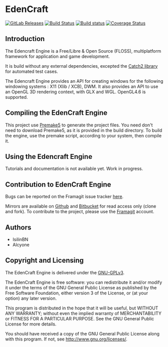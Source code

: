 # EdenCraft

[![GitLab Releases](https://img.shields.io/badge/dynamic/json.svg?label=release&url=https://framagit.org/api/v4/projects/%{project_id}/repository/tags&query=$[0].name&colorB=blue&logo=gitlab)](https://framagit.org/simnomce_u/EdenCraft/tags)
[![Build Status](https://travis-ci.org/simnomceu/EdenCraft.svg?branch=master)](https://travis-ci.org/simnomceu/EdenCraft)
[![Build status](https://ci.appveyor.com/api/projects/status/h14mj302e5x0amy4/branch/master?svg=true)](https://ci.appveyor.com/project/simnomceu/edencraft/branch/master)
[![Coverage Status](https://coveralls.io/repos/github/simnomceu/EdenCraft/badge.svg?branch=master)](https://coveralls.io/github/Isilin/EdenCraft?branch=master)


## Introduction
The Edencraft Engine is a Free/Libre & Open Source (FLOSS), multiplatform framework for application and game development.

It is build without any external dependencies, excepted the [Catch2 library](https://github.com/catchorg/Catch2) for automated test cases.

The Edencraft Engine provides an API for creating windows for the following windowing systems : X11 (Xlib / XCB), DWM. It also provides an API to use an OpenGL 3D rendering context, with GLX and WGL. OpenGL4.6 is supported.


## Compiling the EdenCraft Engine
This project use [Premake5](https://premake.github.io/download.html) to generate the project files. You need don't need to download Premake5, as it is provided in the build directory. To build the engine, use the premake script, according to your system, then compile it.

## Using the Edencraft Engine
Tutorials and documentation is not available yet. Work in progress.

## Contribution to EdenCraft Engine
Bugs can be reported on the Framagit issue tracker [here](https://framagit.org/simnomce_u/EdenCraft/issues).

Mirrors are available on [Github](https://github.com/simnomceu/EdenCraft) and [Bitbucket](https://bitbucket.org/simnomce_u/edencraft) for read access only (clone and fork). To contribute to the project, please use the [Framagit](https://framagit.org/simnomce_u/EdenCraft) account.

## Authors
* IsilinBN
* Alcyone

## Copyright and Licensing
The EdenCraft Engine is delivered under the [GNU-GPLv3](https://www.gnu.org/licenses/gpl-3.0.fr.html).

The EdenCraft Engine is free software: you can redistribute it and/or modify it under the terms of the GNU General Public License as published by the Free Software Foundation, either version 3 of the License, or (at your option) any later version.
 
This program is distributed in the hope that it will be useful, but WITHOUT ANY WARRANTY; without even the implied warranty of MERCHANTABILITY or FITNESS FOR A PARTICULAR PURPOSE.  See the GNU General Public License for more details.

You should have received a copy of the GNU General Public License along with this program.  If not, see <http://www.gnu.org/licenses/>.